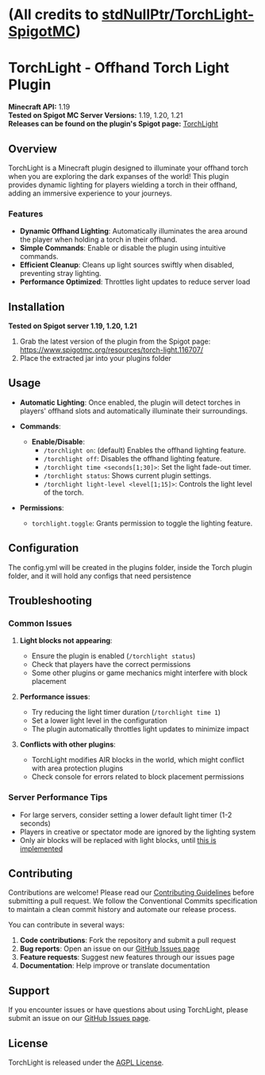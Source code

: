 # (All credits to [stdNullPtr/TorchLight-SpigotMC](https://github.com/stdNullPtr/TorchLight-SpigotMC))

# TorchLight - Offhand Torch Light Plugin

**Minecraft API:** 1.19  
**Tested on Spigot MC Server Versions:** 1.19, 1.20, 1.21  
**Releases can be found on the plugin's Spigot page:** [TorchLight](https://www.spigotmc.org/resources/torch-light.116707/)

## Overview

TorchLight is a Minecraft plugin designed to illuminate your offhand torch when you
are exploring the dark expanses of the world! This plugin provides dynamic lighting for players wielding a
torch in their offhand, adding an immersive experience to your journeys.

### Features

- **Dynamic Offhand Lighting**: Automatically illuminates the area around the player when holding a torch in their
  offhand.
- **Simple Commands**: Enable or disable the plugin using intuitive commands.
- **Efficient Cleanup**: Cleans up light sources swiftly when disabled, preventing stray lighting.
- **Performance Optimized**: Throttles light updates to reduce server load

## Installation

**Tested on Spigot server 1.19, 1.20, 1.21**

1. Grab the latest version of the plugin from the Spigot page: https://www.spigotmc.org/resources/torch-light.116707/
2. Place the extracted jar into your plugins folder

## Usage

- **Automatic Lighting**: Once enabled, the plugin will detect torches in players' offhand slots and automatically
  illuminate their surroundings.

- **Commands**:
    - **Enable/Disable**:
        - `/torchlight on`: (default) Enables the offhand lighting feature.
        - `/torchlight off`: Disables the offhand lighting feature.
        - `/torchlight time <seconds[1;30]>`: Set the light fade-out timer.
        - `/torchlight status`: Shows current plugin settings.
        - `/torchlight light-level <level[1;15]>`: Controls the light level of the torch.

- **Permissions**:
    - `torchlight.toggle`: Grants permission to toggle the lighting feature.

## Configuration

The config.yml will be created in the plugins folder, inside the Torch plugin folder, and it will hold any configs that
need persistence

## Troubleshooting

### Common Issues

1. **Light blocks not appearing**:
    - Ensure the plugin is enabled (`/torchlight status`)
    - Check that players have the correct permissions
    - Some other plugins or game mechanics might interfere with block placement

2. **Performance issues**:
    - Try reducing the light timer duration (`/torchlight time 1`)
    - Set a lower light level in the configuration
    - The plugin automatically throttles light updates to minimize impact

3. **Conflicts with other plugins**:
    - TorchLight modifies AIR blocks in the world, which might conflict with area protection plugins
    - Check console for errors related to block placement permissions

### Server Performance Tips

- For large servers, consider setting a lower default light timer (1-2 seconds)
- Players in creative or spectator mode are ignored by the lighting system
- Only air blocks will be replaced with light blocks,
  until [this is implemented](https://github.com/stdNullPtr/TorchLight-SpigotMC/issues/8)

## Contributing

Contributions are welcome! Please read
our [Contributing Guidelines](https://github.com/stdNullPtr/TorchLight-SpigotMC/blob/master/CONTRIBUTING.md) before
submitting a pull request. We follow the Conventional Commits specification to maintain a clean commit history and
automate our release process.

You can contribute in several ways:

1. **Code contributions**: Fork the repository and submit a pull request
2. **Bug reports**: Open an issue on our [GitHub Issues page](https://github.com/stdNullPtr/TorchLight-SpigotMC/issues)
3. **Feature requests**: Suggest new features through our issues page
4. **Documentation**: Help improve or translate documentation

## Support

If you encounter issues or have questions about using TorchLight, please submit an issue on
our [GitHub Issues page](https://github.com/stdNullPtr/TorchLight-SpigotMC/issues).

## License

TorchLight is released under the [AGPL License](LICENSE).
